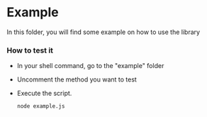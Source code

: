 # Example
In this folder, you will find some example on how to use the library

### How to test it
- In your shell command, go to the "example" folder
- Uncomment the method you want to test
- Execute the script.

  `node example.js`
